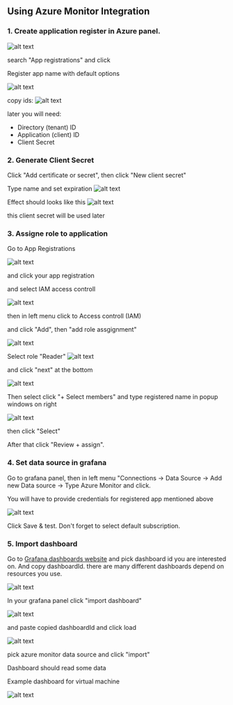 ## Using Azure Monitor Integration

### 1. Create application register in Azure panel.

![alt text](assets/image-10.png)

search "App registrations" and click

Register app name with default options

![alt text](assets/image-11.png)

copy ids: 
![alt text](assets/image-12.png)

later you will need:
- Directory (tenant) ID
- Application (client) ID
- Client Secret

### 2. Generate Client Secret

Click "Add certificate or secret", then click "New client secret"


Type name and set expiration
![alt text](assets/image-14.png)

Effect should looks like this
![alt text](assets/image-13.png)

this client secret will be used later

### 3. Assigne role to application

Go to App Registrations

![alt text](assets/image-16.png)

and click your app registration

 and select IAM access controll

![alt text](assets/image-15.png)


then in left menu click to Access controll (IAM)

and click "Add", then "add role assgignment"

![alt text](assets/image.png)

Select role "Reader" 
![alt text](assets/image-1.png)

and click "next" at the bottom

![alt text](assets/image-2.png)

Then select click "+ Select members" and type registered name in popup windows on right

![alt text](assets/image-3.png)

then click "Select"

After that click "Review + assign".


### 4. Set data source in grafana

Go to grafana panel, then in left menu "Connections -> Data Source -> Add new Data source -> Type Azure Monitor and click.

You will have to provide credentials for registered app mentioned above


![alt text](assets/image-4.png)

Click Save & test. Don't forget to select default subscription. 

### 5. Import dashboard

Go to [Grafana dashboards website](https://grafana.com/grafana/dashboards/?dataSource=mssql) and pick dashboard id you are interested on. And copy dashboardId. there are many different dashboards depend on resources you use. 

![alt text](../SqlServer/assets/image-4.png)

In your grafana panel click "import dashboard"

![alt text](../SqlServer/assets/image-5.png)

and paste copied dashboardId and click load

![alt text](../SqlServer/assets/image-6.png)

pick azure monitor data source and click "import"

Dashboard should read some data

Example dashboard for virtual machine

![alt text](image-5.png)
